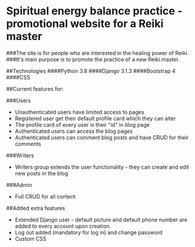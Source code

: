 # Spiritual energy balance practice - promotional website for a Reiki master

###The site is for people who are interested in the healing power of Reiki. 
###It's main purpose is to promote the practice of a new Reiki master.


##Technologies
####Python 3.8
####Django 3.1.3
####Bootstrap 4
####CSS

##Current features for:

###Users

* Unauthenticated users have limited access to pages
* Registered user get their default profile card which they can alter
* The profile card of every user is their "id" in blog page
* Authenticated users can access the blog pages
* Authenticated users can comment blog posts and have CRUD for their comments

###Writers

* Writers group extends the user functionality - they can create and edit new posts in the blog


###Admin

* Full CRUD for all content


##Added extra features
* Extended Django user  - default picture and default phone number are added to every account upon creation.
* Log out added (mandatory for log in) and change password
* Custom CSS





